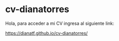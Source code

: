 # cv-dianatorres

Hola, para acceder a mi CV ingresa al siguiente link:

https://dianatf.github.io/cv-dianatorres/

